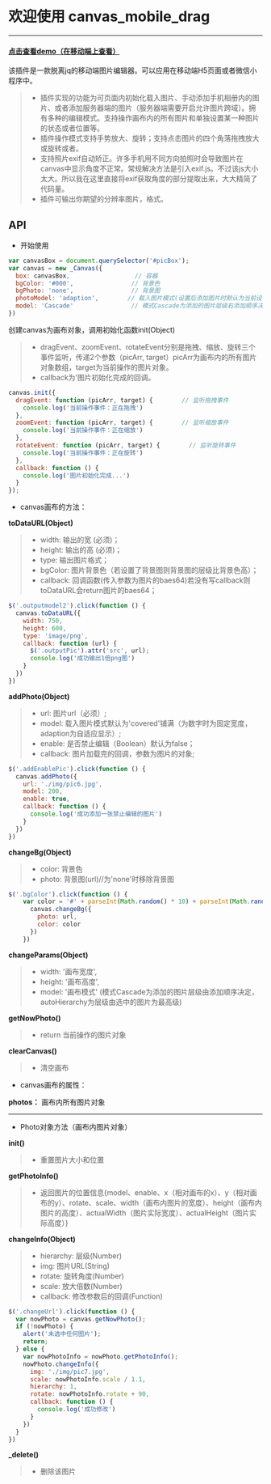 # 欢迎使用 canvas_mobile_drag
------
#### [点击查看demo（在移动端上查看）](https://htmlpreview.github.io/?https://github.com/xiaosu95/canvas_mobile_drag/blob/master/index.html)
该插件是一款脱离jq的移动端图片编辑器。可以应用在移动端H5页面或者微信小程序中。

> * 插件实现的功能为可页面内初始化载入图片、手动添加手机相册内的图片、或者添加服务器端的图片（服务器端需要开启允许图片跨域）。拥有多种的编辑模式。支持操作画布内的所有图片和单独设置某一种图片的状态或者位置等。
> * 插件操作模式支持手势放大、旋转；支持点击图片的四个角落拖拽放大或旋转或者。
> * 支持照片exif自动矫正。许多手机用不同方向拍照时会导致图片在canvas中显示角度不正常。常规解决方法是引入exif.js。不过该js大小太大。所以我在这里直接将exif获取角度的部分提取出来，大大精简了代码量。
> * 插件可输出你期望的分辨率图片，格式。
## API
* 开始使用
```javascript
var canvasBox = document.querySelector('#picBox');
var canvas = new _Canvas({
  box: canvasBox,                  // 容器
  bgColor: '#000',                // 背景色
  bgPhoto: 'none',                // 背景图
  photoModel: 'adaption',        // 载入图片模式(设置后添加图片时默认为当前设置模式)
  model: 'Cascade'                // 模式Cascade为添加的图片层级右添加顺序决定，autoHierarchy为层级由选中的图片为最高级
})
```
创建canvas为画布对象，调用初始化函数init(Object)
>* dragEvent、zoomEvent、rotateEvent分别是拖拽、缩放、旋转三个事件监听，传递2个参数（picArr, target）picArr为画布内的所有图片对象数组，target为当前操作的图片对象。
>* callback为'图片初始化完成的回调。
```javascript
canvas.init({
  dragEvent: function (picArr, target) {        // 监听拖拽事件
    console.log('当前操作事件：正在拖拽')
  },
  zoomEvent: function (picArr, target) {        // 监听缩放事件
    console.log('当前操作事件：正在缩放')
  },
  rotateEvent: function (picArr, target) {        // 监听旋转事件
    console.log('当前操作事件：正在旋转')
  },
  callback: function () {
    console.log('图片初始化完成...')
  }
});
```
* canvas画布的方法：

**toDataURL(Object)**
>* width: 输出的宽 (必须)；
>* height: 输出的高 (必须)；
>* type: 输出图片格式；
>* bgColor: 图片背景色（若设置了背景图则背景图的层级比背景色高）；
>* callback: 回调函数(传入参数为图片的baes64)若没有写callback则toDataURL会return图片的baes64；
```javascript
$('.outputmodel2').click(function () {
  canvas.toDataURL({
    width: 750,
    height: 600,
    type: 'image/png',
    callback: function (url) {
      $('.outputPic').attr('src', url);
      console.log('成功输出1倍png图')
    }
  })
})
```
**addPhoto(Object)**
>* url: 图片url（必须）;
>* model: 载入图片模式默认为'covered'铺满（为数字时为固定宽度，adaption为自适应显示）;
>* enable: 是否禁止编辑（Boolean）默认为false；
>* callback: 图片加载完的回调，参数为图片的对象;
```javascript
$('.addEnablePic').click(function () {
  canvas.addPhoto({
    url: './img/pic6.jpg',
    model: 200,
    enable: true,
    callback: function () {
      console.log('成功添加一张禁止编辑的图片')
    }
  })
})
```
**changeBg(Object)**
>* color: 背景色
>* photo: 背景图(url)//为'none'时移除背景图
```javascript
$('.bgColor').click(function () {
    var color = '#' + parseInt(Math.random() * 10) + parseInt(Math.random() * 10) + parseInt(Math.random() * 10)
      canvas.changeBg({
        photo: url,
        color: color
      })
    })
```
**changeParams(Object)**
>* width: '画布宽度',
>* height:  '画布高度',
>* model:  '画布模式' (模式Cascade为添加的图片层级由添加顺序决定，autoHierarchy为层级由选中的图片为最高级)

**getNowPhoto()**
>* return 当前操作的图片对象

**clearCanvas()**
>* 清空画布

* canvas画布的属性：

**photos：** 画布内所有图片对象

------
* Photo对象方法（画布内图片对象）

**init()**
>* 重置图片大小和位置

**getPhotoInfo()**
>* 返回图片的位置信息{model、enable、x（相对画布的x）、y（相对画布的y）、rotate、scale、width（画布内图片的宽度）、height（画布内图片的高度）、actualWidth（图片实际宽度）、actualHeight（图片实际高度）}

**changeInfo(Object)**
>* hierarchy: 层级(Number)
>* img: 图片URL(String)
>* rotate: 旋转角度(Number)
>* scale: 放大倍数(Number)
>* callback: 修改参数后的回调(Function)
```javascript
$('.changeUrl').click(function () {
  var nowPhoto = canvas.getNowPhoto();
  if (!nowPhoto) {
    alert('未选中任何图片');
    return;
  } else {
    var nowPhotoInfo = nowPhoto.getPhotoInfo();
    nowPhoto.changeInfo({
      img: './img/pic7.jpg',
      scale: nowPhotoInfo.scale / 1.1,
      hierarchy: 1,
      rotate: nowPhotoInfo.rotate + 90,
      callback: function () {
        console.log('成功修改')
      }
    })
  }
})
```

**_delete()**
>* 删除该图片

